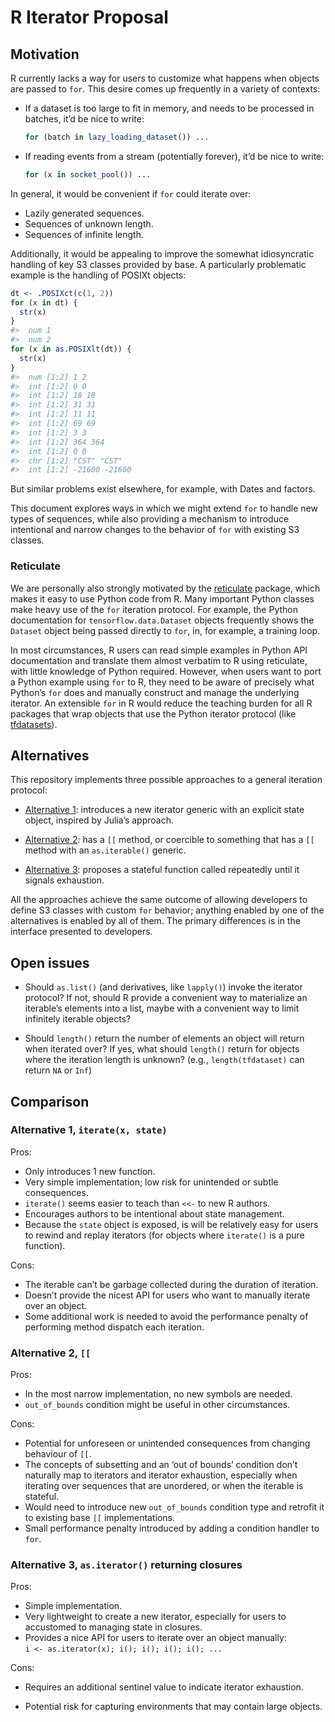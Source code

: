 
# R Iterator Proposal

## Motivation

R currently lacks a way for users to customize what happens when objects
are passed to `for`. This desire comes up frequently in a variety of
contexts:

-   If a dataset is too large to fit in memory, and needs to be
    processed in batches, it’d be nice to write:

    ``` r
    for (batch in lazy_loading_dataset()) ...
    ```

-   If reading events from a stream (potentially forever), it’d be nice
    to write:

    ``` r
    for (x in socket_pool()) ...
    ```

In general, it would be convenient if `for` could iterate over:

-   Lazily generated sequences.
-   Sequences of unknown length.
-   Sequences of infinite length.

Additionally, it would be appealing to improve the somewhat
idiosyncratic handling of key S3 classes provided by base. A
particularly problematic example is the handling of POSIXt objects:

``` r
dt <- .POSIXct(c(1, 2))
for (x in dt) {
  str(x)
}
#>  num 1
#>  num 2
for (x in as.POSIXlt(dt)) {
  str(x)
}
#>  num [1:2] 1 2
#>  int [1:2] 0 0
#>  int [1:2] 18 18
#>  int [1:2] 31 31
#>  int [1:2] 11 11
#>  int [1:2] 69 69
#>  int [1:2] 3 3
#>  int [1:2] 364 364
#>  int [1:2] 0 0
#>  chr [1:2] "CST" "CST"
#>  int [1:2] -21600 -21600
```

But similar problems exist elsewhere, for example, with Dates and
factors.

This document explores ways in which we might extend `for` to handle new
types of sequences, while also providing a mechanism to introduce
intentional and narrow changes to the behavior of `for` with existing S3
classes.

### Reticulate

<!-- HW: I moved this to a separate section because I'm not sure how motivating this will be to R-Core folks -->

We are personally also strongly motivated by the
[reticulate](https://rstudio.github.io/reticulate/) package, which makes
it easy to use Python code from R. Many important Python classes make
heavy use of the `for` iteration protocol. For example, the Python
documentation for `tensorflow.data.Dataset` objects frequently shows the
`Dataset` object being passed directly to `for`, in, for example, a
training loop.

In most circumstances, R users can read simple examples in Python API
documentation and translate them almost verbatim to R using reticulate,
with little knowledge of Python required. However, when users want to
port a Python example using `for` to R, they need to be aware of
precisely what Python’s `for` does and manually construct and manage the
underlying iterator. An extensible `for` in R would reduce the teaching
burden for all R packages that wrap objects that use the Python iterator
protocol (like
[tfdatasets](https://tensorflow.rstudio.com/reference/tfdatasets/)).

## Alternatives

This repository implements three possible approaches to a general
iteration protocol:

<!-- HW: I think it would be good to give these names, rather than numbers -->

-   [Alternative
    1](https://github.com/t-kalinowski/r-iterator-ideas/blob/main/alternative-1-iterate-generic.md):
    introduces a new iterator generic with an explicit state object,
    inspired by Julia’s approach.

-   [Alternative
    2](https://github.com/t-kalinowski/r-iterator-ideas/blob/main/alternative-2-subset2-generic.md):
    has a `[[` method, or coercible to something that has a `[[` method
    with an `as.iterable()` generic.

-   [Alternative
    3](https://github.com/t-kalinowski/r-iterator-ideas/blob/main/alternative-3-iterable-closure.md):
    proposes a stateful function called repeatedly until it signals
    exhaustion.

All the approaches achieve the same outcome of allowing developers to
define S3 classes with custom `for` behavior; anything enabled by one of
the alternatives is enabled by all of them. The primary differences is
in the interface presented to developers.

## Open issues

-   Should `as.list()` (and derivatives, like `lapply()`) invoke the
    iterator protocol? If not, should R provide a convenient way to
    materialize an iterable’s elements into a list, maybe with a
    convenient way to limit infinitely iterable objects?

-   Should `length()` return the number of elements an object will
    return when iterated over? If yes, what should `length()` return for
    objects where the iteration length is unknown? (e.g.,
    `length(tfdataset)` can return `NA` or `Inf`)

## Comparison

### Alternative 1, `iterate(x, state)`

Pros:

-   Only introduces 1 new function.
-   Very simple implementation; low risk for unintended or subtle
    consequences.
-   `iterate()` seems easier to teach than `<<-` to new R authors.
-   Encourages authors to be intentional about state management.
-   Because the `state` object is exposed, is will be relatively easy
    for users to rewind and replay iterators (for objects where
    `iterate()` is a pure function).

Cons:

-   The iterable can’t be garbage collected during the duration of
    iteration.
-   Doesn’t provide the nicest API for users who want to manually
    iterate over an object.
-   Some additional work is needed to avoid the performance penalty of
    performing method dispatch each iteration.

### Alternative 2, `[[`

Pros:

-   In the most narrow implementation, no new symbols are needed.
-   `out_of_bounds` condition might be useful in other circumstances.

Cons:

-   Potential for unforeseen or unintended consequences from changing
    behaviour of `[[`.
-   The concepts of subsetting and an ‘out of bounds’ condition don’t
    naturally map to iterators and iterator exhaustion, especially when
    iterating over sequences that are unordered, or when the iterable is
    stateful.
-   Would need to introduce new `out_of_bounds` condition type and
    retrofit it to existing base `[[` implementations.
-   Small performance penalty introduced by adding a condition handler
    to `for`.

### Alternative 3, `as.iterator()` returning closures

Pros:

-   Simple implementation.
-   Very lightweight to create a new iterator, especially for users to
    accustomed to managing state in closures.
-   Provides a nice API for users to iterate over an object manually:  
    `i <- as.iterator(x); i(); i(); i(); i(); ...`

Cons:

-   Requires an additional sentinel value to indicate iterator
    exhaustion.

-   Potential risk for capturing environments that may contain large
    objects.

